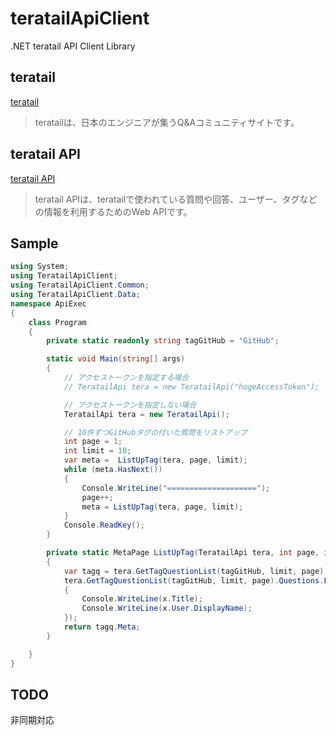 # teratailApiClient
.NET teratail API Client Library

## teratail
[teratail](https://teratail.com/)
> teratailは、日本のエンジニアが集うQ&Aコミュニティサイトです。

## teratail API
[teratail API](https://teratail.com/api)
> teratail APIは、teratailで使われている質問や回答、ユーザー、タグなどの情報を利用するためのWeb APIです。

## Sample
```csharp
using System;
using TeratailApiClient;
using TeratailApiClient.Common;
using TeratailApiClient.Data;
namespace ApiExec
{
    class Program
    {
        private static readonly string tagGitHub = "GitHub";

        static void Main(string[] args)
        {
            // アクセストークンを指定する場合
            // TeratailApi tera = new TeratailApi("hogeAccessToken");

            // アクセストークンを指定しない場合
            TeratailApi tera = new TeratailApi();

            // 10件ずつGitHubタグの付いた質問をリストアップ
            int page = 1;
            int limit = 10;
            var meta =  ListUpTag(tera, page, limit);
            while (meta.HasNext())
            {
                Console.WriteLine("====================");
                page++;
                meta = ListUpTag(tera, page, limit);
            }
            Console.ReadKey();
        }

        private static MetaPage ListUpTag(TeratailApi tera, int page, int limit)
        {
            var tagq = tera.GetTagQuestionList(tagGitHub, limit, page);
            tera.GetTagQuestionList(tagGitHub, limit, page).Questions.ForEach(x =>
            {
                Console.WriteLine(x.Title);
                Console.WriteLine(x.User.DisplayName);
            });
            return tagq.Meta;
        }

    }
}

```
## TODO
非同期対応